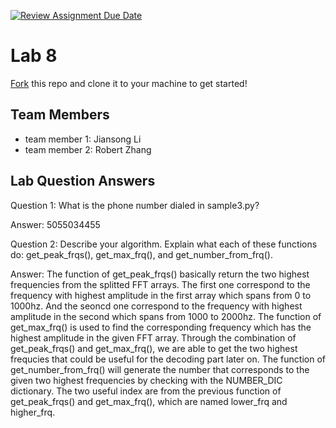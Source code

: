 [![Review Assignment Due Date](https://classroom.github.com/assets/deadline-readme-button-8d59dc4de5201274e310e4c54b9627a8934c3b88527886e3b421487c677d23eb.svg)](https://classroom.github.com/a/aT9CtJYb)
# Lab 8
[Fork](https://docs.github.com/en/get-started/quickstart/fork-a-repo) this repo and clone it to your machine to get started!

## Team Members
- team member 1: Jiansong Li
- team member 2: Robert Zhang

## Lab Question Answers

Question 1: What is the phone number dialed in sample3.py?

Answer: 5055034455

Question 2: Describe your algorithm. Explain what each of these functions do: get_peak_frqs(), get_max_frq(), and get_number_from_frq().

Answer: The function of get_peak_frqs() basically return the two highest frequencies from the splitted FFT arrays. The first one correspond to the frequency with highest amplitude in the first array which spans from 0 to 1000hz. And the seoncd one correspond to the frequency with highest amplitude in the second which spans from 1000 to 2000hz.  The function of get_max_frq() is used to find the corresponding frequency which has the highest amplitude in the given FFT array. Through the combination of get_peak_frqs() and get_max_frq(), we are able to get the two highest frequcies that could be useful for the decoding part later on. The function of get_number_from_frq() will generate the number that corresponds to the given two highest frequencies by checking with the NUMBER_DIC dictionary. The two useful index are from the previous function of get_peak_frqs() and get_max_frq(), which are named lower_frq and higher_frq.  
